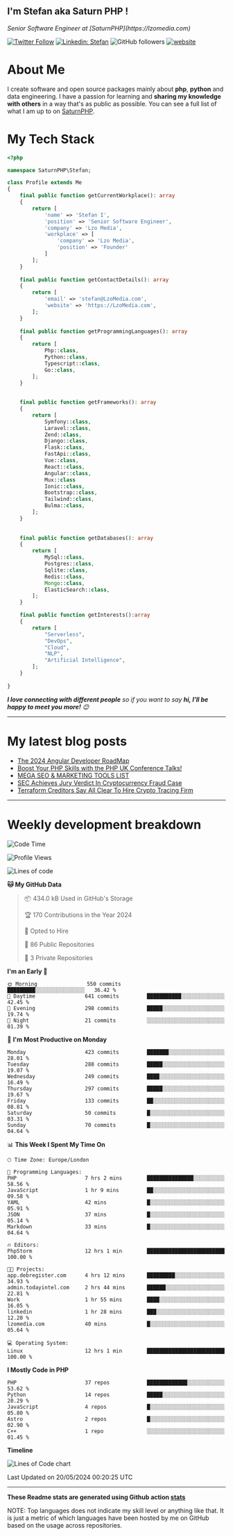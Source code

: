 ## I'm Stefan aka Saturn PHP !

<p>
    <em>Senior Software Engineer at  [SaturnPHP](https://lzomedia.com)
</em>

</p>

[![Twitter Follow](https://img.shields.io/twitter/follow/cornatul?label=Follow)](https://twitter.com/intent/follow?screen_name=cornatul)
[![Linkedin: Stefan](https://img.shields.io/badge/cornatul-blue?style=flat-square&logo=Linkedin&logoColor=white&link=https://www.linkedin.com/in/cornatul/)](https://www.linkedin.com/in/cornatul/)
![GitHub followers](https://img.shields.io/github/followers/cornatul?label=Follow&style=social)
[![website](https://img.shields.io/badge/Website-46a2f1.svg?&style=flat-square&logo=Google-Chrome&logoColor=white&link=https://cornatul.com/)](https://cornatul.com/)



# About Me
I create software and open source packages mainly about **php**, **python** and data engineering. 
I have a passion for learning and **sharing my knowledge with others** in a way that's as public as possible. 
You can see a full list of what I am up to on [SaturnPHP](https://lzomedia.com).


# My Tech Stack

```php
<?php

namespace SaturnPHP\Stefan;

class Profile extends Me
{
    final public function getCurrentWorkplace(): array
    {
        return [
            'name' => 'Stefan I',
            'position' => 'Senior Software Engineer',
            'company' => 'Lzo Media',
            'workplace' => [
                'company' => 'Lzo Media',
                'position' => 'Founder'         
            ]
        ];
    }
    
    final public function getContactDetails(): array
    {
        return [
            'email' => 'stefan@LzoMedia.com',
            'website' => 'https://LzoMedia.com',
        ];
    }
    
    final public function getProgrammingLanguages(): array
    {
        return [
            Php::class,
            Python::class,
            Typescript::class,
            Go::class,
        ];
    }
    
    
    final public function getFrameworks(): array
    {
        return [
            Symfony::class,
            Laravel::class,
            Zend::class,
            Django::class,
            Flask::class,
            FastApi::class,
            Vue::class,
            React::class,
            Angular::class,
            Mux::class
            Ionic::class,
            Bootstrap::class,
            Tailwind::class,
            Bulma::class,
        ];
    }
    
    
    final public function getDatabases(): array
    {
        return [
            MySql::class,
            Postgres::class,
            Sqlite::class,
            Redis::class,
            Mongo::class,
            ElasticSearch::class,
        ];
    }

    final public function getInterests():array
    {
        return [
            "Serverless",
            "DevOps",
            "Cloud",
            "NLP",
            "Artificial Intelligence",
        ];
    }
   
}
```
 <em><b>I love connecting with different people</b> so if you want to say <b>hi, I'll be happy to meet you more!</b> 😊</em>

---
# My latest blog posts
<!-- BLOG-POST-LIST:START -->
- [The 2024 Angular Developer RoadMap](https://blog.lzomedia.com/the-2024-angular-developer-roadmap/)
- [Boost Your PHP Skills with the PHP UK Conference Talks!](https://blog.lzomedia.com/boost-your-php-skills-with-the-php-uk-conference-talks/)
- [MEGA SEO &amp; MARKETING TOOLS LIST](https://blog.lzomedia.com/mega-seo-marketing-tools-list/)
- [SEC Achieves Jury Verdict In Cryptocurrency Fraud Case](https://blog.lzomedia.com/sec-achieves-jury-verdict-in-cryptocurrency-fraud-case-7/)
- [Terraform Creditors Say All Clear To Hire Crypto Tracing Firm](https://blog.lzomedia.com/terraform-creditors-say-all-clear-to-hire-crypto-tracing-firm-5/)
<!-- BLOG-POST-LIST:END -->

---
# Weekly development breakdown
<!--START_SECTION:waka-->
![Code Time](http://img.shields.io/badge/Code%20Time-562%20hrs%2059%20mins-blue)

![Profile Views](http://img.shields.io/badge/Profile%20Views-0-blue)

![Lines of code](https://img.shields.io/badge/From%20Hello%20World%20I%27ve%20Written-9.0%20million%20lines%20of%20code-blue)

**🐱 My GitHub Data** 

> 📦 434.0 kB Used in GitHub's Storage 
 > 
> 🏆 170 Contributions in the Year 2024
 > 
> 💼 Opted to Hire
 > 
> 📜 86 Public Repositories 
 > 
> 🔑 3 Private Repositories 
 > 
**I'm an Early 🐤** 

```text
🌞 Morning                550 commits         █████████░░░░░░░░░░░░░░░░   36.42 % 
🌆 Daytime                641 commits         ███████████░░░░░░░░░░░░░░   42.45 % 
🌃 Evening                298 commits         █████░░░░░░░░░░░░░░░░░░░░   19.74 % 
🌙 Night                  21 commits          ░░░░░░░░░░░░░░░░░░░░░░░░░   01.39 % 
```
📅 **I'm Most Productive on Monday** 

```text
Monday                   423 commits         ███████░░░░░░░░░░░░░░░░░░   28.01 % 
Tuesday                  288 commits         █████░░░░░░░░░░░░░░░░░░░░   19.07 % 
Wednesday                249 commits         ████░░░░░░░░░░░░░░░░░░░░░   16.49 % 
Thursday                 297 commits         █████░░░░░░░░░░░░░░░░░░░░   19.67 % 
Friday                   133 commits         ██░░░░░░░░░░░░░░░░░░░░░░░   08.81 % 
Saturday                 50 commits          █░░░░░░░░░░░░░░░░░░░░░░░░   03.31 % 
Sunday                   70 commits          █░░░░░░░░░░░░░░░░░░░░░░░░   04.64 % 
```


📊 **This Week I Spent My Time On** 

```text
🕑︎ Time Zone: Europe/London

💬 Programming Languages: 
PHP                      7 hrs 2 mins        ███████████████░░░░░░░░░░   58.56 % 
JavaScript               1 hr 9 mins         ██░░░░░░░░░░░░░░░░░░░░░░░   09.58 % 
YAML                     42 mins             █░░░░░░░░░░░░░░░░░░░░░░░░   05.91 % 
JSON                     37 mins             █░░░░░░░░░░░░░░░░░░░░░░░░   05.14 % 
Markdown                 33 mins             █░░░░░░░░░░░░░░░░░░░░░░░░   04.64 % 

🔥 Editors: 
PhpStorm                 12 hrs 1 min        █████████████████████████   100.00 % 

🐱‍💻 Projects: 
app.debregister.com      4 hrs 12 mins       █████████░░░░░░░░░░░░░░░░   34.93 % 
admin.todayintel.com     2 hrs 44 mins       ██████░░░░░░░░░░░░░░░░░░░   22.81 % 
Work                     1 hr 55 mins        ████░░░░░░░░░░░░░░░░░░░░░   16.05 % 
linkedin                 1 hr 28 mins        ███░░░░░░░░░░░░░░░░░░░░░░   12.20 % 
lzomedia.com             40 mins             █░░░░░░░░░░░░░░░░░░░░░░░░   05.64 % 

💻 Operating System: 
Linux                    12 hrs 1 min        █████████████████████████   100.00 % 
```

**I Mostly Code in PHP** 

```text
PHP                      37 repos            █████████████░░░░░░░░░░░░   53.62 % 
Python                   14 repos            █████░░░░░░░░░░░░░░░░░░░░   20.29 % 
JavaScript               4 repos             █░░░░░░░░░░░░░░░░░░░░░░░░   05.80 % 
Astro                    2 repos             █░░░░░░░░░░░░░░░░░░░░░░░░   02.90 % 
C++                      1 repo              ░░░░░░░░░░░░░░░░░░░░░░░░░   01.45 % 
```



**Timeline**

![Lines of Code chart](https://raw.githubusercontent.com/saturnphp/saturnphp/master/assets/bar_graph.png)


 Last Updated on 20/05/2024 00:20:25 UTC
<!--END_SECTION:waka-->


---


**These Readme stats are generated using Github action [stats](https://github.com/cornatul/stats)**

NOTE: Top languages does not indicate my skill level or anything like that. 
It is just a metric of which languages have been hosted by me on GitHub based on the usage across repositories. 
